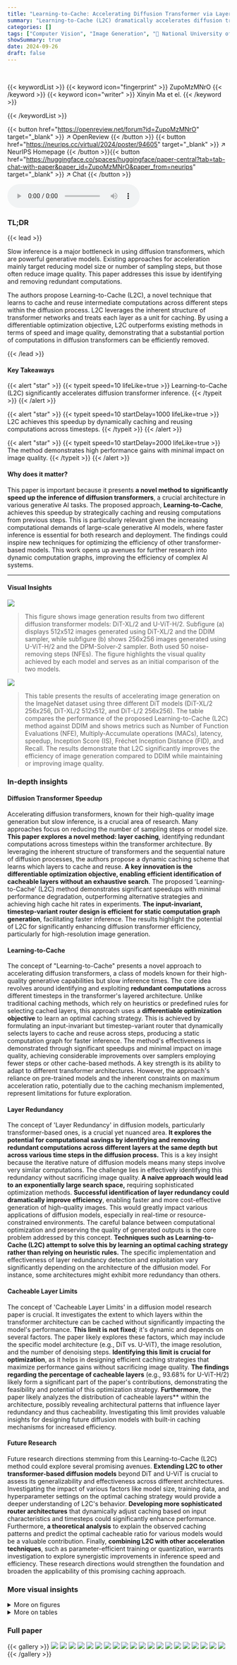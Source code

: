 ```yaml
---
title: "Learning-to-Cache: Accelerating Diffusion Transformer via Layer Caching"
summary: "Learning-to-Cache (L2C) dramatically accelerates diffusion transformers by intelligently caching layer computations, achieving significant speedups with minimal performance loss."
categories: []
tags: ["Computer Vision", "Image Generation", "🏢 National University of Singapore",]
showSummary: true
date: 2024-09-26
draft: false
---
```


<br>

{{< keywordList >}}
{{< keyword icon="fingerprint" >}} ZupoMzMNrO {{< /keyword >}}
{{< keyword icon="writer" >}} Xinyin Ma et el. {{< /keyword >}}
 
{{< /keywordList >}}

{{< button href="https://openreview.net/forum?id=ZupoMzMNrO" target="_blank" >}}
↗ OpenReview
{{< /button >}}
{{< button href="https://neurips.cc/virtual/2024/poster/94605" target="_blank" >}}
↗ NeurIPS Homepage
{{< /button >}}{{< button href="https://huggingface.co/spaces/huggingface/paper-central?tab=tab-chat-with-paper&paper_id=ZupoMzMNrO&paper_from=neurips" target="_blank" >}}
↗ Chat
{{< /button >}}



<audio controls>
    <source src="https://ai-paper-reviewer.com/ZupoMzMNrO/podcast.wav" type="audio/wav">
    Your browser does not support the audio element.
</audio>


### TL;DR


{{< lead >}}

Slow inference is a major bottleneck in using diffusion transformers, which are powerful generative models. Existing approaches for acceleration mainly target reducing model size or number of sampling steps, but those often reduce image quality.  This paper addresses this issue by identifying and removing redundant computations. 



The authors propose Learning-to-Cache (L2C), a novel technique that learns to cache and reuse intermediate computations across different steps within the diffusion process. L2C leverages the inherent structure of transformer networks and treats each layer as a unit for caching.  By using a differentiable optimization objective, L2C outperforms existing methods in terms of speed and image quality, demonstrating that a substantial portion of computations in diffusion transformers can be efficiently removed.

{{< /lead >}}


#### Key Takeaways

{{< alert "star" >}}
{{< typeit speed=10 lifeLike=true >}} Learning-to-Cache (L2C) significantly accelerates diffusion transformer inference. {{< /typeit >}}
{{< /alert >}}

{{< alert "star" >}}
{{< typeit speed=10 startDelay=1000 lifeLike=true >}} L2C achieves this speedup by dynamically caching and reusing computations across timesteps. {{< /typeit >}}
{{< /alert >}}

{{< alert "star" >}}
{{< typeit speed=10 startDelay=2000 lifeLike=true >}} The method demonstrates high performance gains with minimal impact on image quality. {{< /typeit >}}
{{< /alert >}}

#### Why does it matter?
This paper is important because it presents **a novel method to significantly speed up the inference of diffusion transformers**, a crucial architecture in various generative AI tasks. The proposed approach, **Learning-to-Cache**, achieves this speedup by strategically caching and reusing computations from previous steps.  This is particularly relevant given the increasing computational demands of large-scale generative AI models, where faster inference is essential for both research and deployment. The findings could inspire new techniques for optimizing the efficiency of other transformer-based models. This work opens up avenues for further research into dynamic computation graphs, improving the efficiency of complex AI systems.

------
#### Visual Insights



![](https://ai-paper-reviewer.com/ZupoMzMNrO/figures_0_1.jpg)

> This figure shows image generation results from two different diffusion transformer models: DiT-XL/2 and U-ViT-H/2.  Subfigure (a) displays 512x512 images generated using DiT-XL/2 and the DDIM sampler, while subfigure (b) shows 256x256 images generated using U-ViT-H/2 and the DPM-Solver-2 sampler.  Both used 50 noise-removing steps (NFEs).  The figure highlights the visual quality achieved by each model and serves as an initial comparison of the two models.





![](https://ai-paper-reviewer.com/ZupoMzMNrO/tables_6_1.jpg)

> This table presents the results of accelerating image generation on the ImageNet dataset using three different DiT models (DiT-XL/2 256x256, DiT-XL/2 512x512, and DiT-L/2 256x256).  The table compares the performance of the proposed Learning-to-Cache (L2C) method against DDIM and shows metrics such as Number of Function Evaluations (NFE), Multiply-Accumulate operations (MACs), latency, speedup, Inception Score (IS), Fréchet Inception Distance (FID),  and Recall. The results demonstrate that L2C significantly improves the efficiency of image generation compared to DDIM while maintaining or improving image quality.





### In-depth insights


#### Diffusion Transformer Speedup
Accelerating diffusion transformers, known for their high-quality image generation but slow inference, is a crucial area of research.  Many approaches focus on reducing the number of sampling steps or model size. **This paper explores a novel method: layer caching**, identifying redundant computations across timesteps within the transformer architecture.  By leveraging the inherent structure of transformers and the sequential nature of diffusion processes, the authors propose a dynamic caching scheme that learns which layers to cache and reuse. **A key innovation is the differentiable optimization objective, enabling efficient identification of cacheable layers without an exhaustive search**. The proposed 'Learning-to-Cache' (L2C) method demonstrates significant speedups with minimal performance degradation, outperforming alternative strategies and achieving high cache hit rates in experiments.  **The input-invariant, timestep-variant router design is efficient for static computation graph generation**, facilitating faster inference.  The results highlight the potential of L2C for significantly enhancing diffusion transformer efficiency, particularly for high-resolution image generation.

#### Learning-to-Cache
The concept of "Learning-to-Cache" presents a novel approach to accelerating diffusion transformers, a class of models known for their high-quality generative capabilities but slow inference times.  The core idea revolves around identifying and exploiting **redundant computations** across different timesteps in the transformer's layered architecture. Unlike traditional caching methods, which rely on heuristics or predefined rules for selecting cached layers, this approach uses a **differentiable optimization objective** to learn an optimal caching strategy. This is achieved by formulating an input-invariant but timestep-variant router that dynamically selects layers to cache and reuse across steps, producing a static computation graph for faster inference.  The method's effectiveness is demonstrated through significant speedups and minimal impact on image quality, achieving considerable improvements over samplers employing fewer steps or other cache-based methods.  A key strength is its ability to adapt to different transformer architectures.  However, the approach's reliance on pre-trained models and the inherent constraints on maximum acceleration ratio, potentially due to the caching mechanism implemented, represent limitations for future exploration.

#### Layer Redundancy
The concept of 'Layer Redundancy' in diffusion models, particularly transformer-based ones, is a crucial yet nuanced area.  **It explores the potential for computational savings by identifying and removing redundant computations across different layers at the same depth but across various time steps in the diffusion process.** This is a key insight because the iterative nature of diffusion models means many steps involve very similar computations. The challenge lies in effectively identifying this redundancy without sacrificing image quality. **A naive approach would lead to an exponentially large search space,** requiring sophisticated optimization methods.  **Successful identification of layer redundancy could dramatically improve efficiency**, enabling faster and more cost-effective generation of high-quality images.  This would greatly impact various applications of diffusion models, especially in real-time or resource-constrained environments. The careful balance between computational optimization and preserving the quality of generated outputs is the core problem addressed by this concept.  **Techniques such as Learning-to-Cache (L2C) attempt to solve this by learning an optimal caching strategy rather than relying on heuristic rules.** The specific implementation and effectiveness of layer redundancy detection and exploitation vary significantly depending on the architecture of the diffusion model. For instance, some architectures might exhibit more redundancy than others.

#### Cacheable Layer Limits
The concept of 'Cacheable Layer Limits' in a diffusion model research paper is crucial. It investigates the extent to which layers within the transformer architecture can be cached without significantly impacting the model's performance.  **This limit is not fixed**; it's dynamic and depends on several factors.  The paper likely explores these factors, which may include the specific model architecture (e.g., DiT vs. U-ViT), the image resolution, and the number of denoising steps. **Identifying this limit is crucial for optimization**, as it helps in designing efficient caching strategies that maximize performance gains without sacrificing image quality.  **The findings regarding the percentage of cacheable layers** (e.g., 93.68% for U-ViT-H/2) likely form a significant part of the paper's contributions, demonstrating the feasibility and potential of this optimization strategy.  **Furthermore**, the paper likely analyzes the distribution of cacheable layers** within the architecture, possibly revealing architectural patterns that influence layer redundancy and thus cacheability. Investigating this limit provides valuable insights for designing future diffusion models with built-in caching mechanisms for increased efficiency.

#### Future Research
Future research directions stemming from this Learning-to-Cache (L2C) method could explore several promising avenues.  **Extending L2C to other transformer-based diffusion models** beyond DiT and U-ViT is crucial to assess its generalizability and effectiveness across different architectures.  Investigating the impact of various factors like model size, training data, and hyperparameter settings on the optimal caching strategy would provide a deeper understanding of L2C's behavior.  **Developing more sophisticated router architectures** that dynamically adjust caching based on input characteristics and timesteps could significantly enhance performance.  Furthermore, **a theoretical analysis** to explain the observed caching patterns and predict the optimal cacheable ratio for various models would be a valuable contribution.  Finally, **combining L2C with other acceleration techniques**, such as parameter-efficient training or quantization, warrants investigation to explore synergistic improvements in inference speed and efficiency.  These research directions would strengthen the foundation and broaden the applicability of this promising caching approach.


### More visual insights

<details>
<summary>More on figures
</summary>


![](https://ai-paper-reviewer.com/ZupoMzMNrO/figures_3_1.jpg)

> This figure illustrates the Learning-to-Cache method. It shows how the model dynamically chooses to either perform a full calculation for a layer or reuse the results from a previous step. This choice is controlled by a 'router' (β) that smoothly interpolates between performing all computations and using only cached values. The figure highlights that the method operates layer-wise, showing the computation flow through multiple transformer layers (MHSA and Feedforward) and demonstrating the activation/disabling of computations for each layer based on the router's decision.


![](https://ai-paper-reviewer.com/ZupoMzMNrO/figures_4_1.jpg)

> This figure visualizes the approximation error for both DiT and U-ViT models across various timesteps and layers.  It illustrates the error in approximating the output of a layer using a cached value from a previous timestep. The plots show the error for both Multi-head Self-Attention (MHSA) and Feedforward layers separately for each model.  The x-axis represents the layer index, and the y-axis represents the approximation error.  Different colored lines represent different timesteps within the denoising process.  The figure is crucial to show the different redundancy patterns in DiT and U-ViT models which motivates the design of the proposed Learning-to-Cache method, as it highlights the varying degrees of error that would result from using cached values.


![](https://ai-paper-reviewer.com/ZupoMzMNrO/figures_5_1.jpg)

> This figure illustrates the Learning-to-Cache method.  It shows how a router (β) dynamically controls whether a layer's computation is performed (activated) or skipped (disabled) by reusing results from a previous step. This is done to balance speed and accuracy. When a layer is disabled, the non-residual path is bypassed, saving computation time.


![](https://ai-paper-reviewer.com/ZupoMzMNrO/figures_7_1.jpg)

> This figure shows the trade-off between FID (Frechet Inception Distance, a metric for image quality) and inference latency for different methods on DiT-XL/2 and U-ViT-H/2 models.  The x-axis represents latency (in seconds), and the y-axis represents FID. Lower FID values indicate better image quality, and lower latency values indicate faster inference.  Several heuristic methods for selecting layers to cache are compared against the proposed 'Learning-to-Cache' method. The dashed line shows the baseline performance without any acceleration techniques. The plot demonstrates that the proposed method achieves a better balance between image quality and inference speed compared to other methods.


![](https://ai-paper-reviewer.com/ZupoMzMNrO/figures_8_1.jpg)

> This figure visualizes the learned router beta (β) for two different transformer architectures, DiT-XL/2 and U-ViT-H/2. The heatmaps show the caching patterns learned by the model for each layer across different denoising steps.  The lighter colors indicate that the corresponding layer is more likely to be cached (computation skipped), while darker colors mean the layer is less likely to be cached.  The figure highlights that different transformer models exhibit distinct caching behaviors, implying that an adaptive caching strategy is necessary for optimal performance across different architectures. The top row shows the learned router for DiT-XL/2, and the bottom row shows the learned router for U-ViT-H/2.  The visualization is separated by self-attention (a) and MLP (b) layers.


![](https://ai-paper-reviewer.com/ZupoMzMNrO/figures_8_2.jpg)

> This figure shows the impact of different threshold values (θ) on the trade-off between image quality (measured by FID) and inference speed (measured by latency).  Various threshold values are tested, showing a relationship between the threshold and the speed-quality balance.  A higher threshold leads to faster inference but potentially compromises image quality, while a lower threshold gives better quality but slower speed. The optimal choice of threshold depends on the desired balance between speed and quality.


![](https://ai-paper-reviewer.com/ZupoMzMNrO/figures_15_1.jpg)

> This figure compares the image generation results of four different methods: DDIM, L2C (the proposed method), a method that learns to drop layers, and a method that randomly drops layers.  Each method is evaluated using 20 noise-removing steps (NFEs), a measure of computational cost. The top row shows the original images from the ImageNet dataset. The subsequent rows show the generated images from each method, demonstrating the effects of layer caching and dropping techniques on image quality. The caption indicates that the proposed L2C method and the layer-dropping method achieve faster inference than DDIM, but only the proposed L2C method maintain the quality.


</details>




<details>
<summary>More on tables
</summary>


![](https://ai-paper-reviewer.com/ZupoMzMNrO/tables_6_2.jpg)
> This table shows the results of experiments using the U-ViT-H/2 model on the ImageNet dataset with a resolution of 256x256.  The DPM-Solver-2 sampling method was used, which performs two function evaluations per step.  The table compares different numbers of function evaluations (NFEs) for the baseline DPM-Solver and the proposed Learning-to-Cache (L2C) method, reporting metrics such as MACs (multiply-accumulate operations), latency, speedup, and FID (Fréchet Inception Distance). Guidance strength was set to 0.4.

![](https://ai-paper-reviewer.com/ZupoMzMNrO/tables_7_1.jpg)
> This table compares the proposed Learning-to-Cache method with other cache-based methods (DeepCache and Faster Diffusion) on the U-ViT model.  It shows the number of function evaluations (NFE), latency, speedup relative to DPM-Solver, and FID (Fréchet Inception Distance) for each method.  Lower FID indicates better image quality, and higher speedup indicates faster inference.

![](https://ai-paper-reviewer.com/ZupoMzMNrO/tables_7_2.jpg)
> This table shows the maximum percentage of layers that can be cached in DiT-XL/2 and U-ViT-H/2 models without significantly impacting image quality, for different numbers of sampling steps (NFE).  It breaks down the cacheable layers into feed-forward (FFN) and multi-head self-attention (MHSA) layers separately. The high percentage of cacheable layers, especially in U-ViT-H/2, demonstrates the effectiveness of the proposed Learning-to-Cache (L2C) method in identifying redundant computations across timesteps.

![](https://ai-paper-reviewer.com/ZupoMzMNrO/tables_8_1.jpg)
> This table compares the performance of three different methods for accelerating diffusion transformers on the U-ViT model: Random Drop, Learning-to-Drop, and Learning-to-Cache.  The methods are evaluated based on the number of layers removed, latency, speedup factor, Inception Score (IS), Frechet Inception Distance (FID),  sFID, precision, and recall. The results demonstrate that the Learning-to-Cache method outperforms the other two methods across various metrics, showcasing its effectiveness in improving the speed and performance of diffusion transformer models without significant loss of image quality.

![](https://ai-paper-reviewer.com/ZupoMzMNrO/tables_15_1.jpg)
> This table compares the performance of DPM-Solver with and without shifted cache steps.  The 'Cache' row shows results when caching is applied, and the 'Cache - shifted' row demonstrates the impact of shifting the cache steps to improve derivative accuracy.  Note that all layers are cached in both scenarios. The metrics evaluated are NFE (number of function evaluations), latency (in seconds), speedup (relative to the base DPM-Solver), Inception Score (IS), Frechet Inception Distance (FID),  sFID, Precision, and Recall.

![](https://ai-paper-reviewer.com/ZupoMzMNrO/tables_16_1.jpg)
> This table compares the performance of Learning-to-Cache with other layer dropout methods on the U-ViT model.  It shows the latency, speedup, Inception Score (IS), Frechet Inception Distance (FID), and other metrics for different methods with varying layer removal ratios.

![](https://ai-paper-reviewer.com/ZupoMzMNrO/tables_16_2.jpg)
> This table shows the hyperparameters λ and θ used for training the router in different model configurations.  λ is a regularization parameter controlling the sparsity of the router, and θ is a threshold used during inference to discretize the router's output.  The table specifies these values for various diffusion transformer models (DiT-XL/2, DiT-L/2, U-ViT-H/2) with varying numbers of function evaluations (NFEs) and resolutions.  The training cost in hours is also listed for each configuration.

![](https://ai-paper-reviewer.com/ZupoMzMNrO/tables_16_3.jpg)
> This table shows the impact of the hyperparameter λ on the performance of the Learning-to-Cache method.  Different values of λ lead to varying numbers of cached layers (Remove Ratio), resulting in different inference latencies, speedups, and image quality metrics (IS, FID, sFID, Precision, Recall).  The threshold θ, which determines whether a layer is cached or not, is fixed at 0.1 for all experiments in this table.  Lower λ values result in fewer layers being cached and slower inference but potentially better image quality.

</details>




### Full paper

{{< gallery >}}
<img src="https://ai-paper-reviewer.com/ZupoMzMNrO/1.png" class="grid-w50 md:grid-w33 xl:grid-w25" />
<img src="https://ai-paper-reviewer.com/ZupoMzMNrO/2.png" class="grid-w50 md:grid-w33 xl:grid-w25" />
<img src="https://ai-paper-reviewer.com/ZupoMzMNrO/3.png" class="grid-w50 md:grid-w33 xl:grid-w25" />
<img src="https://ai-paper-reviewer.com/ZupoMzMNrO/4.png" class="grid-w50 md:grid-w33 xl:grid-w25" />
<img src="https://ai-paper-reviewer.com/ZupoMzMNrO/5.png" class="grid-w50 md:grid-w33 xl:grid-w25" />
<img src="https://ai-paper-reviewer.com/ZupoMzMNrO/6.png" class="grid-w50 md:grid-w33 xl:grid-w25" />
<img src="https://ai-paper-reviewer.com/ZupoMzMNrO/7.png" class="grid-w50 md:grid-w33 xl:grid-w25" />
<img src="https://ai-paper-reviewer.com/ZupoMzMNrO/8.png" class="grid-w50 md:grid-w33 xl:grid-w25" />
<img src="https://ai-paper-reviewer.com/ZupoMzMNrO/9.png" class="grid-w50 md:grid-w33 xl:grid-w25" />
<img src="https://ai-paper-reviewer.com/ZupoMzMNrO/10.png" class="grid-w50 md:grid-w33 xl:grid-w25" />
<img src="https://ai-paper-reviewer.com/ZupoMzMNrO/11.png" class="grid-w50 md:grid-w33 xl:grid-w25" />
<img src="https://ai-paper-reviewer.com/ZupoMzMNrO/12.png" class="grid-w50 md:grid-w33 xl:grid-w25" />
<img src="https://ai-paper-reviewer.com/ZupoMzMNrO/13.png" class="grid-w50 md:grid-w33 xl:grid-w25" />
<img src="https://ai-paper-reviewer.com/ZupoMzMNrO/14.png" class="grid-w50 md:grid-w33 xl:grid-w25" />
<img src="https://ai-paper-reviewer.com/ZupoMzMNrO/15.png" class="grid-w50 md:grid-w33 xl:grid-w25" />
<img src="https://ai-paper-reviewer.com/ZupoMzMNrO/16.png" class="grid-w50 md:grid-w33 xl:grid-w25" />
<img src="https://ai-paper-reviewer.com/ZupoMzMNrO/17.png" class="grid-w50 md:grid-w33 xl:grid-w25" />
<img src="https://ai-paper-reviewer.com/ZupoMzMNrO/18.png" class="grid-w50 md:grid-w33 xl:grid-w25" />
<img src="https://ai-paper-reviewer.com/ZupoMzMNrO/19.png" class="grid-w50 md:grid-w33 xl:grid-w25" />
<img src="https://ai-paper-reviewer.com/ZupoMzMNrO/20.png" class="grid-w50 md:grid-w33 xl:grid-w25" />
{{< /gallery >}}